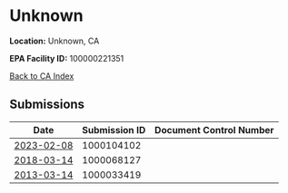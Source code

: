 # Unknown

**Location:** Unknown, CA

**EPA Facility ID:** 100000221351

[Back to CA Index](../../index.md)

## Submissions

| Date | Submission ID | Document Control Number |
|------|--------------|-------------------------|
| [2023-02-08](submissions/1000104102.md) | 1000104102 |  |
| [2018-03-14](submissions/1000068127.md) | 1000068127 |  |
| [2013-03-14](submissions/1000033419.md) | 1000033419 |  |
